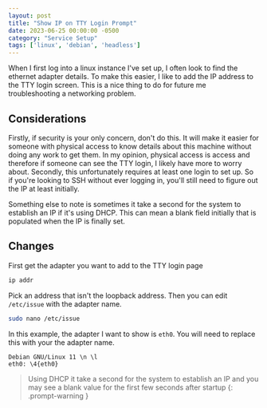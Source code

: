 ```yaml
---
layout: post
title: "Show IP on TTY Login Prompt"
date: 2023-06-25 00:00:00 -0500
category: "Service Setup"
tags: ['linux', 'debian', 'headless']
---
```


When I first log into a linux instance I've set up, I often look to find the ethernet adapter details. To make this easier, I like to add the IP address to the TTY login screen. This is a nice thing to do for future me troubleshooting a networking problem.

## Considerations

Firstly, if security is your only concern, don't do this. It will make it easier for someone with physical access to know details about this machine without doing any work to get them. In my opinion, physical access is access and therefore if someone can see the TTY login, I likely have more to worry about. Secondly, this unfortunately requires at least one login to set up. So if you're looking to SSH without ever logging in, you'll still need to figure out the IP at least initially.

Something else to note is sometimes it take a second for the system to establish an IP if it's using DHCP. This can mean a blank field initially that is populated when the IP is finally set.

## Changes

First get the adapter you want to add to the TTY login page

```bash
ip addr
```

Pick an address that isn't the loopback address. Then you can edit `/etc/issue` with the adapter name.

```bash
sudo nano /etc/issue
```

In this example, the adapter I want to show is `eth0`. You will need to replace this with your the adapter name.

```text
Debian GNU/Linux 11 \n \l
eth0: \4{eth0}
```

> Using DHCP it take a second for the system to establish an IP and you may see a blank value for the first few seconds after startup
{: .prompt-warning }
